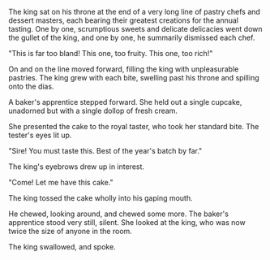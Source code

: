The king sat on his throne at the end of a very long line of pastry chefs and dessert masters, each bearing their greatest creations for the annual tasting. One by one, scrumptious sweets and delicate delicacies went down the gullet of the king, and one by one, he summarily dismissed each chef.

"This is far too bland! This one, too fruity. This one, too rich!"

On and on the line moved forward, filling the king with unpleasurable pastries. The king grew with each bite, swelling past his throne and spilling onto the dias.

A baker's apprentice stepped forward. She held out a single cupcake, unadorned but with a single dollop of fresh cream. 

She presented the cake to the royal taster, who took her standard bite. The tester's eyes lit up.

"Sire! You must taste this. Best of the year's batch by far."

The king's eyebrows drew up in interest.

"Come! Let me have this cake."

The king tossed the cake wholly into his gaping mouth. 

He chewed, looking around, and chewed some more. The baker's apprentice stood very still, silent. She looked at the king, who was now twice the size of anyone in the room.

The king swallowed, and spoke.